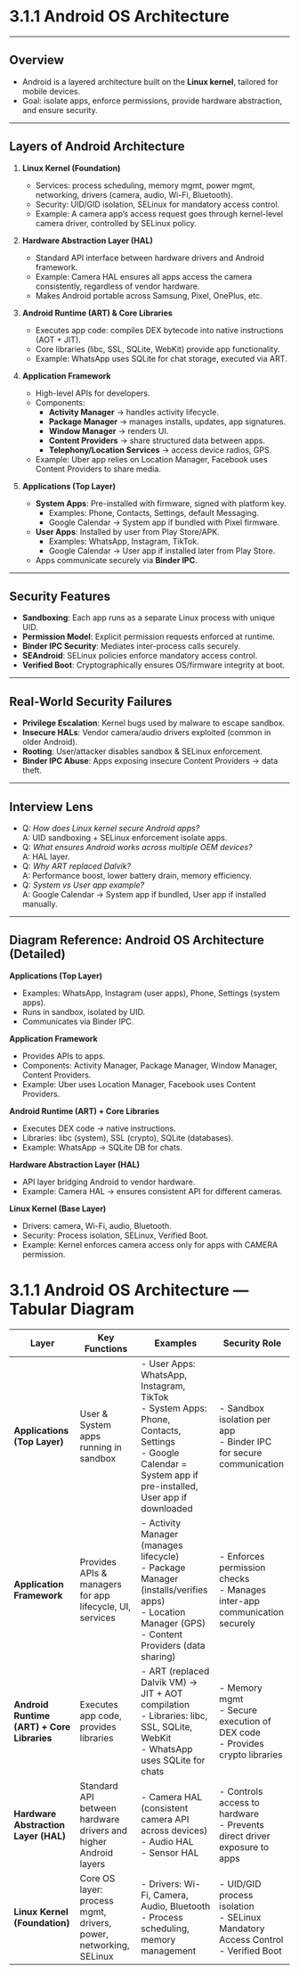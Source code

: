# 3.1.1 Android OS Architecture

---

## Overview
- Android is a layered architecture built on the **Linux kernel**, tailored for mobile devices.
- Goal: isolate apps, enforce permissions, provide hardware abstraction, and ensure security.

---

## Layers of Android Architecture

1. **Linux Kernel (Foundation)**
   - Services: process scheduling, memory mgmt, power mgmt, networking, drivers (camera, audio, Wi-Fi, Bluetooth).
   - Security: UID/GID isolation, SELinux for mandatory access control.
   - Example: A camera app’s access request goes through kernel-level camera driver, controlled by SELinux policy.

2. **Hardware Abstraction Layer (HAL)**
   - Standard API interface between hardware drivers and Android framework.
   - Example: Camera HAL ensures all apps access the camera consistently, regardless of vendor hardware.
   - Makes Android portable across Samsung, Pixel, OnePlus, etc.

3. **Android Runtime (ART) & Core Libraries**
   - Executes app code: compiles DEX bytecode into native instructions (AOT + JIT).
   - Core libraries (libc, SSL, SQLite, WebKit) provide app functionality.
   - Example: WhatsApp uses SQLite for chat storage, executed via ART.

4. **Application Framework**
   - High-level APIs for developers.
   - Components:
     - **Activity Manager** → handles activity lifecycle.
     - **Package Manager** → manages installs, updates, app signatures.
     - **Window Manager** → renders UI.
     - **Content Providers** → share structured data between apps.
     - **Telephony/Location Services** → access device radios, GPS.
   - Example: Uber app relies on Location Manager, Facebook uses Content Providers to share media.

5. **Applications (Top Layer)**
   - **System Apps**: Pre-installed with firmware, signed with platform key.  
     - Examples: Phone, Contacts, Settings, default Messaging.  
     - Google Calendar → System app if bundled with Pixel firmware.  
   - **User Apps**: Installed by user from Play Store/APK.  
     - Examples: WhatsApp, Instagram, TikTok.  
     - Google Calendar → User app if installed later from Play Store.
   - Apps communicate securely via **Binder IPC**.

---

## Security Features
- **Sandboxing**: Each app runs as a separate Linux process with unique UID.
- **Permission Model**: Explicit permission requests enforced at runtime.
- **Binder IPC Security**: Mediates inter-process calls securely.
- **SEAndroid**: SELinux policies enforce mandatory access control.
- **Verified Boot**: Cryptographically ensures OS/firmware integrity at boot.

---

## Real-World Security Failures
- **Privilege Escalation**: Kernel bugs used by malware to escape sandbox.
- **Insecure HALs**: Vendor camera/audio drivers exploited (common in older Android).
- **Rooting**: User/attacker disables sandbox & SELinux enforcement.
- **Binder IPC Abuse**: Apps exposing insecure Content Providers → data theft.

---

## Interview Lens
- Q: *How does Linux kernel secure Android apps?*  
  A: UID sandboxing + SELinux enforcement isolate apps.  
- Q: *What ensures Android works across multiple OEM devices?*  
  A: HAL layer.  
- Q: *Why ART replaced Dalvik?*  
  A: Performance boost, lower battery drain, memory efficiency.  
- Q: *System vs User app example?*  
  A: Google Calendar → System app if bundled, User app if installed manually.

---

## Diagram Reference: Android OS Architecture (Detailed)

**Applications (Top Layer)**  
- Examples: WhatsApp, Instagram (user apps), Phone, Settings (system apps).  
- Runs in sandbox, isolated by UID.  
- Communicates via Binder IPC.  

**Application Framework**  
- Provides APIs to apps.  
- Components: Activity Manager, Package Manager, Window Manager, Content Providers.  
- Example: Uber uses Location Manager, Facebook uses Content Providers.  

**Android Runtime (ART) + Core Libraries**  
- Executes DEX code → native instructions.  
- Libraries: libc (system), SSL (crypto), SQLite (databases).  
- Example: WhatsApp → SQLite DB for chats.  

**Hardware Abstraction Layer (HAL)**  
- API layer bridging Android to vendor hardware.  
- Example: Camera HAL → ensures consistent API for different cameras.  

**Linux Kernel (Base Layer)**  
- Drivers: camera, Wi-Fi, audio, Bluetooth.  
- Security: Process isolation, SELinux, Verified Boot.  
- Example: Kernel enforces camera access only for apps with CAMERA permission.  

# 3.1.1 Android OS Architecture — Tabular Diagram

| **Layer**                  | **Key Functions**                                                                 | **Examples**                                                                                  | **Security Role**                                                                 |
|-----------------------------|----------------------------------------------------------------------------------|-----------------------------------------------------------------------------------------------|-----------------------------------------------------------------------------------|
| **Applications (Top Layer)** | User & System apps running in sandbox                                             | - User Apps: WhatsApp, Instagram, TikTok <br> - System Apps: Phone, Contacts, Settings <br> - Google Calendar = System app if pre-installed, User app if downloaded | - Sandbox isolation per app <br> - Binder IPC for secure communication            |
| **Application Framework**   | Provides APIs & managers for app lifecycle, UI, services                          | - Activity Manager (manages lifecycle) <br> - Package Manager (installs/verifies apps) <br> - Location Manager (GPS) <br> - Content Providers (data sharing) | - Enforces permission checks <br> - Manages inter-app communication securely      |
| **Android Runtime (ART) + Core Libraries** | Executes app code, provides libraries                                 | - ART (replaced Dalvik VM) → JIT + AOT compilation <br> - Libraries: libc, SSL, SQLite, WebKit <br> - WhatsApp uses SQLite for chats | - Memory mgmt <br> - Secure execution of DEX code <br> - Provides crypto libraries |
| **Hardware Abstraction Layer (HAL)** | Standard API between hardware drivers and higher Android layers          | - Camera HAL (consistent camera API across devices) <br> - Audio HAL <br> - Sensor HAL | - Controls access to hardware <br> - Prevents direct driver exposure to apps      |
| **Linux Kernel (Foundation)** | Core OS layer: process mgmt, drivers, power, networking, SELinux                 | - Drivers: Wi-Fi, Camera, Audio, Bluetooth <br> - Process scheduling, memory management | - UID/GID process isolation <br> - SELinux Mandatory Access Control <br> - Verified Boot |